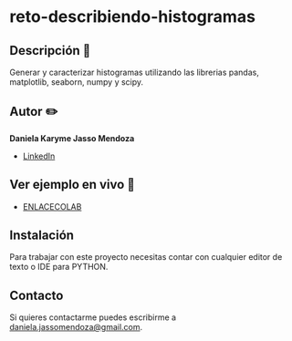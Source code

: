 # reto-describiendo-histogramas
## Descripción 📝

Generar y caracterizar histogramas utilizando las librerias pandas, matplotlib, seaborn, numpy y scipy.

## Autor ✏️
**Daniela Karyme Jasso Mendoza**


* [LinkedIn](www.linkedin.com/in/daniela-karyme-jasso-mendoza-82a8681a0)


## Ver ejemplo en vivo 👀
- [ENLACECOLAB](https://colab.research.google.com/drive/1lteW6Fci-AErLBPMCFxTTXj3m-YTTWEK?usp=sharing)

## Instalación
Para trabajar con este proyecto necesitas contar con cualquier editor de texto o IDE para PYTHON.

## Contacto
Si quieres contactarme puedes escribirme a daniela.jassomendoza@gmail.com.

